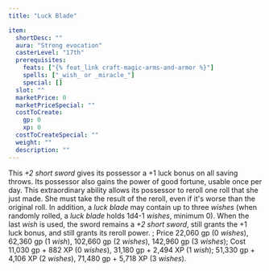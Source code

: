 ```yaml
---
title: "Luck Blade"

item:
  shortDesc: ""
  aura: "Strong evocation"
  casterLevel: "17th"
  prerequisites:
    feats: ["{% feat_link craft-magic-arms-and-armor %}"]
    spells: ["_wish_ or _miracle_"]
    special: []
  slot: ""
  marketPrice: 0
  marketPriceSpecial: ""
  costToCreate:
    gp: 0
    xp: 0
  costToCreateSpecial: ""
  weight: ""
  description: ""
---
```

This _+2 short sword_ gives its possessor a +1 luck bonus on all saving throws. Its possessor also gains the power of good fortune, usable once per day. This extraordinary ability allows its possessor to reroll one roll that she just made. She must take the result of the reroll, even if it's worse than the original roll. In addition, a _luck blade_ may contain up to three _wishes_ (when randomly rolled, a _luck blade_ holds 1d4-1 _wishes_, minimum 0). When the last _wish_ is used, the sword remains a _+2 short sword_, still grants the +1 luck bonus, and still grants its reroll power.
; Price 22,060 gp (0 _wishes_), 62,360 gp (1 _wish_), 102,660 gp (2 _wishes_), 142,960 gp (3 _wishes_); Cost 11,030 gp + 882 XP (0 _wishes_), 31,180 gp + 2,494 XP (1 _wish_); 51,330 gp + 4,106 XP (2 _wishes_), 71,480 gp + 5,718 XP (3 _wishes_).

